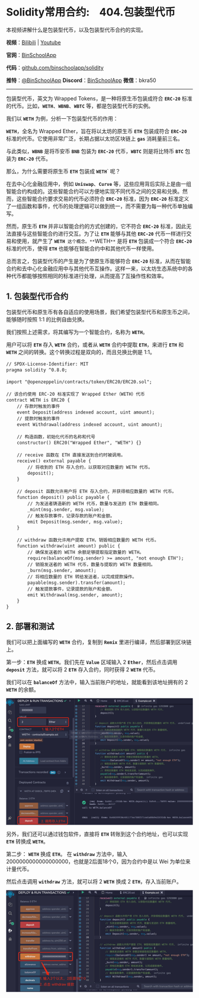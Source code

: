 # Solidity常用合约:&nbsp;&nbsp;&nbsp;&nbsp;404.包装型代币

本视频讲解什么是包装型代币，以及包装型代币合约的实现。

**视频**：[Bilibili](#)  |  [Youtube](#)

**官网**：[BinSchoolApp](https://binschool.app)

**代码**：[github.com/binschoolapp/solidity](https://github.com/binschoolapp/solidity)

**推特**：[@BinSchoolApp](https://twitter.com/BinSchoolApp)    **Discord**：[BinSchoolApp](https://discord.gg/PB2YEvggWq)   **微信**：bkra50 

-----

包装型代币，英文为 Wrapped Tokens，是一种将原生币包装成符合 **`ERC-20`** 标准的代币。比如，**`WETH`**、**`WBNB`**、**`WBTC`** 等，都是包装型代币的实例。

我们以 **`WETH`** 为例，分析一下包装型代币的作用：

**`WETH`**，全名为 Wrapped Ether，旨在将以太坊的原生币 **`ETH`** 包装成符合 **`ERC-20`** 标准的代币。它使用非常广泛，长期占据以太坊区块链上 **`gas`** 消耗量前三名。

与此类似，**`WBNB`** 是将币安币 **`BNB`** 包装为 **`ERC-20`** 代币，**`WBTC`** 则是将比特币 **`BTC`** 包装为 **`ERC-20`** 代币。

那么，为什么需要将原生币 **`ETH`** 包装成 **`WETH`**` 呢？

在去中心化金融应用中，例如 **`Uniswap`**、**`Curve`** 等，这些应用背后实际上是由一组智能合约构成的。这些智能合约可以方便地实现不同代币之间的交易和兑换。然而，这些智能合约要求交易的代币必须符合 **`ERC-20`** 标准，因为 **`ERC-20`** 标准定义了一组函数和事件，代币的处理逻辑可以做到统一，而不需要为每一种代币单独编写。

然而，原生币 **`ETH`** 并非以智能合约的方式创建的，它不符合 **`ERC-20`** 标准，因此无法直接与这些智能合约进行交互。为了让 **`ETH`** 能够与其他 **`ERC-20`** 代币一样进行交易和使用，就产生了 **`WETH`**` 这个概念。**`WETH`**` 是将 **`ETH`** 包装成一个符合 **`ERC-20`** 标准的代币，使得 **`ETH`** 也能够在智能合约中和其他代币一样使用。

总而言之，包装型代币的产生是为了使原生币能够符合 **`ERC-20`** 标准，从而在智能合约和去中心化金融应用中与其他代币互操作。这样一来，以太坊生态系统中的各种代币都能够按照相同的标准进行处理，从而提高了互操作性和效率。

## 1. 包装型代币合约

包装型代币和原生币有各自适应的使用场景，我们希望包装型代币和原生币之间，能够随时按照 1:1 的比例自由兑换。

我们按照上述需求，将其编写为一个智能合约，名称为 **`WETH`**。

用户可以将 **`ETH`** 存入 **`WETH`** 合约，或者从 **`WETH`** 合约中提取 **`ETH`**，来进行 **`ETH`** 和 **`WETH`** 之间的转换。这个转换过程是双向的，而且兑换比例是 1:1。

```solidity
// SPDX-License-Identifier: MIT
pragma solidity ^0.8.0;

import "@openzeppelin/contracts/token/ERC20/ERC20.sol";

// 该合约使用 ERC-20 标准实现了 Wrapped Ether（WETH）代币
contract WETH is ERC20 {
    // 存款时触发的事件
    event Deposit(address indexed account, uint amount);
    // 提款时触发的事件
    event Withdrawal(address indexed account, uint amount);

    // 构造函数，初始化代币的名称和代号
    constructor() ERC20("Wrapped Ether", "WETH") {}

    // receive 函数在 ETH 直接发送到合约时被调用。
    receive() external payable {
        // 将收到的 ETH 存入合约，以获取对应数量的 WETH 代币。
        deposit();
    }

    // deposit 函数允许用户将 ETH 存入合约，并获得相应数量的 WETH 代币。
    function deposit() public payable {
        // 为发送者铸造新的 WETH 代币，数量与发送的 ETH 数量相同。
        _mint(msg.sender, msg.value);
        // 触发存款事件，记录存款的账户和金额。
        emit Deposit(msg.sender, msg.value);
    }

    // withdraw 函数允许用户提取 ETH，销毁相应数量的 WETH 代币。
    function withdraw(uint amount) public {
        // 确保发送者的 WETH 余额足够提取指定数量的 WETH。
        require(balanceOf(msg.sender) >= amount, "not enough ETH");
        // 销毁发送者的 WETH 代币，数量与提取的 WETH 数量相同。
        _burn(msg.sender, amount);
        // 将相应数量的 ETH 转给发送者，以完成提款操作。
        payable(msg.sender).transfer(amount);
        // 触发提款事件，记录提款的账户和金额。
        emit Withdrawal(msg.sender, amount);
    }
}
``` 

## 2. 部署和测试

我们可以把上面编写的 **`WETH`** 合约，复制到 **`Remix`** 里进行编译，然后部署到区块链上。

第一步：**`ETH`** 换成 **`WETH`**。我们先在 **`Value`** 区域输入 2 **`Ether`**，然后点击调用 **`deposit`** 方法，就可以将 2 **`ETH`** 存入合约，同时获得 2 **`WETH`** 代币。

我们可以在 **`balanceOf`** 方法中，输入当前账户的地址，就能看到该地址拥有的 2 **`WETH`** 的余额。

<p align="center"><img src="./img/example-wcoin-deposit.png" align="middle" width="800px"/></p>

另外，我们还可以通过钱包软件，直接将 **`ETH`** 转账到这个合约地址，也可以实现 **`ETH`** 转换成 **`WETH`**。

第二步： **`WETH`** 换成 **`ETH`**。 在 **`withdraw`** 方法中，输入 2000000000000000000，也就是2后面18个0，因为合约中是以 Wei 为单位来计量代币。

然后点击调用 **`withdraw`** 方法，就可以将 2 **`WETH`** 换成 2 **`ETH`**，存入当前账户。

<p align="center"><img src="./img/example-wcoin-withdraw.png" align="middle" width="800px"/></p>